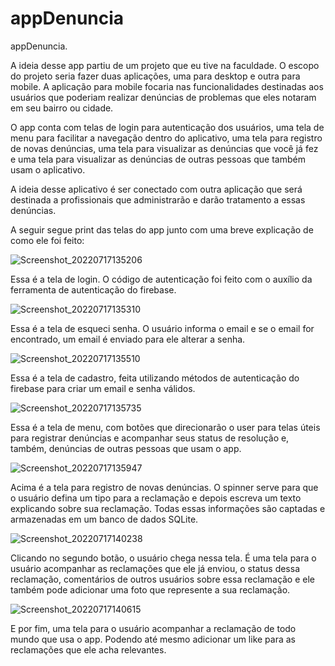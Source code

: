 # appDenuncia
appDenuncia.

A ideia desse app partiu de um projeto que eu tive na faculdade. O escopo do projeto seria fazer duas aplicações, uma para desktop e outra para mobile.
A aplicação para mobile focaria nas funcionalidades destinadas aos usuários que poderiam realizar denúncias de problemas que eles notaram em seu bairro ou cidade.

O app conta com telas de login para autenticação dos usuários, uma tela de menu para facilitar a navegação dentro do aplicativo, uma tela para registro de novas
denúncias, uma tela para visualizar as denúncias que você já fez e uma tela para visualizar as denúncias de outras pessoas que também usam o aplicativo.

A ideia desse aplicativo é ser conectado com outra aplicação que será destinada a profissionais que administrarão e darão tratamento a essas denúncias.

A seguir segue print das telas do app junto com uma breve explicação de como ele foi feito:


![Screenshot_20220717135206](https://user-images.githubusercontent.com/104860234/179416232-ad2f593f-2c11-4f2c-ba3f-29b0d61f6bbd.jpg)

Essa é a tela de login. O código de autenticação foi feito com o auxílio da ferramenta de autenticação do firebase.

![Screenshot_20220717135310](https://user-images.githubusercontent.com/104860234/179416263-bda9e589-5579-4dfe-81d8-aaced5a05f71.jpg)

Essa é a tela de esqueci senha. O usuário informa o email e se o email for encontrado, um email é enviado para ele alterar a senha.

![Screenshot_20220717135510](https://user-images.githubusercontent.com/104860234/179416328-0967de8b-93af-4743-a357-c79dcfccca55.jpg)

Essa é a tela de cadastro, feita utilizando métodos de autenticação do firebase para criar um email e senha válidos.

![Screenshot_20220717135735](https://user-images.githubusercontent.com/104860234/179416418-b88eb499-0a99-4e3d-8dd6-bf8fb4d5bb79.jpg)

Essa é a tela de menu, com botões que direcionarão o user para telas úteis para registrar denúncias e acompanhar seus status de resolução
e, também, denúncias de outras pessoas que usam o app.

![Screenshot_20220717135947](https://user-images.githubusercontent.com/104860234/179416542-3137b256-5e07-4bb3-a837-73068a162747.jpg)

Acima é a tela para registro de novas denúncias. O spinner serve para que o usuário defina um tipo para a reclamação e depois escreva
um texto explicando sobre sua reclamação. Todas essas informações são captadas e armazenadas em um banco de dados SQLite.

![Screenshot_20220717140238](https://user-images.githubusercontent.com/104860234/179416666-ca1a1fe4-c183-4807-be32-ae59f6d0ed3e.jpg)

Clicando no segundo botão, o usuário chega nessa tela. É uma tela para o usuário acompanhar as reclamações que ele já enviou, o status
dessa reclamação, comentários de outros usuários sobre essa reclamação e ele também pode adicionar uma foto que represente a sua 
reclamação.

![Screenshot_20220717140615](https://user-images.githubusercontent.com/104860234/179416781-a2c7b550-13c3-473f-9fa7-c4398a4843fa.jpg)

E por fim, uma tela para o usuário acompanhar a reclamação de todo mundo que usa o app. Podendo até mesmo adicionar um like para as
reclamações que ele acha relevantes.











